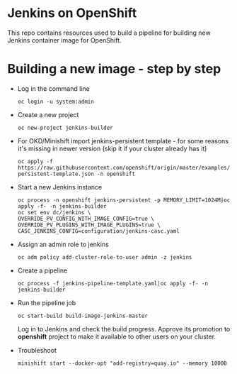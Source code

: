 # Jenkins on OpenShift

This repo contains resources used to build a pipeline for building new Jenkins
container image for OpenShift.

# Building a new image - step by step

* Log in the command line

  ```
  oc login -u system:admin 
  ```

* Create a new project

  ```
  oc new-project jenkins-builder
  ```

* For OKD/Minishift import jenkins-persistent template - for some reasons it's
  missing in newer version (skip it if your cluster already has it)

  ```
  oc apply -f https://raw.githubusercontent.com/openshift/origin/master/examples/jenkins/jenkins-persistent-template.json -n openshift
  ```

* Start a new Jenkins instance

  ```
  oc process -n openshift jenkins-persistent -p MEMORY_LIMIT=1024M|oc apply -f- -n jenkins-builder
  oc set env dc/jenkins \
  OVERRIDE_PV_CONFIG_WITH_IMAGE_CONFIG=true \
  OVERRIDE_PV_PLUGINS_WITH_IMAGE_PLUGINS=true \
  CASC_JENKINS_CONFIG=configuration/jenkins-casc.yaml
  ```

* Assign an admin role to jenkins

  ```
  oc adm policy add-cluster-role-to-user admin -z jenkins
  ```

* Create a pipeline

   ```
   oc process -f jenkins-pipeline-template.yaml|oc apply -f- -n jenkins-builder
   ```

* Run the pipeline job

  ```
  oc start-build build-image-jenkins-master
  ```

  Log in to Jenkins and check the build progress. Approve its promotion to **openshift** project to make it available to other users on your cluster.


* Troubleshoot 

  ```
  minishift start --docker-opt "add-registry=quay.io" --memory 10000
  ```